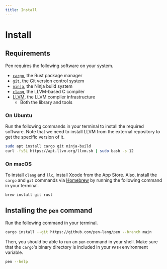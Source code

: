 ```yaml
---
title: Install
---
```


# Install

## Requirements

Pen requires the following software on your system.

- [`cargo`](https://github.com/rust-lang/cargo), the Rust package manager
- [`git`](https://git-scm.com/), the Git version control system
- [`ninja`](https://ninja-build.org/), the Ninja build system
- [`clang`](https://clang.llvm.org/), the LLVM-based C compiler
- [LLVM](https://llvm.org), the LLVM compiler infrastructure
  - Both the library and tools

### On Ubuntu

Run the following commands in your terminal to install the required software.
Note that we need to install LLVM from the external repository to get the specific version of it.

```sh
sudo apt install cargo git ninja-build
curl -fsSL https://apt.llvm.org/llvm.sh | sudo bash -s 12
```

### On macOS

To install `clang` and `llc`, install Xcode from the App Store.
Also, install the `cargo` and `git` commands via [Homebrew](https://brew.sh/) by running the following command in your terminal.

```sh
brew install git rust
```

## Installing the `pen` command

Run the following command in your terminal.

```sh
cargo install --git https://github.com/pen-lang/pen --branch main
```

Then, you should be able to run an `pen` command in your shell. Make sure that the `cargo`'s binary directory is included in your `PATH` environment variable.

```sh
pen --help
```
